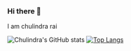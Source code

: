 ### Hi there 👋
I am chulindra rai 
<!--
**Chulindrarai/Chulindrarai** is a ✨ _special_ ✨ repository because its `README.md` (this file) appears on your GitHub profile.

Here are some ideas to get you started:

- 🔭 I’m currently working on learning coding on frontend and python.
- 🌱 I’m currently learning Btech in Computer science Engineering
- 👯 I’m looking to collaborate on
- 🤔 I’m looking for help with ...
- 💬 Ask me about ...
- 📫 How to reach me:https://np.linkedin.com/in/chulindra-rai-a51308206
- 😄 Pronouns: ...
- ⚡ Fun fact:  In 1971, the first ever computer virus was developed. Named Creeper, it was made as an experiment just to see how it spread between computers. The virus simply displayed the message: “I’m the creeper, catch me if you can!”

-->
![Chulindra's GitHub stats](https://github-readme-stats.vercel.app/api?username=Chulindrarai&show_icons=true&theme=radical)
[![Top Langs](https://github-readme-stats.vercel.app/api/top-langs/?username=Chulindrarai&layout=compact)](https://github.com/Chulindrarai/github-readme-stats)


